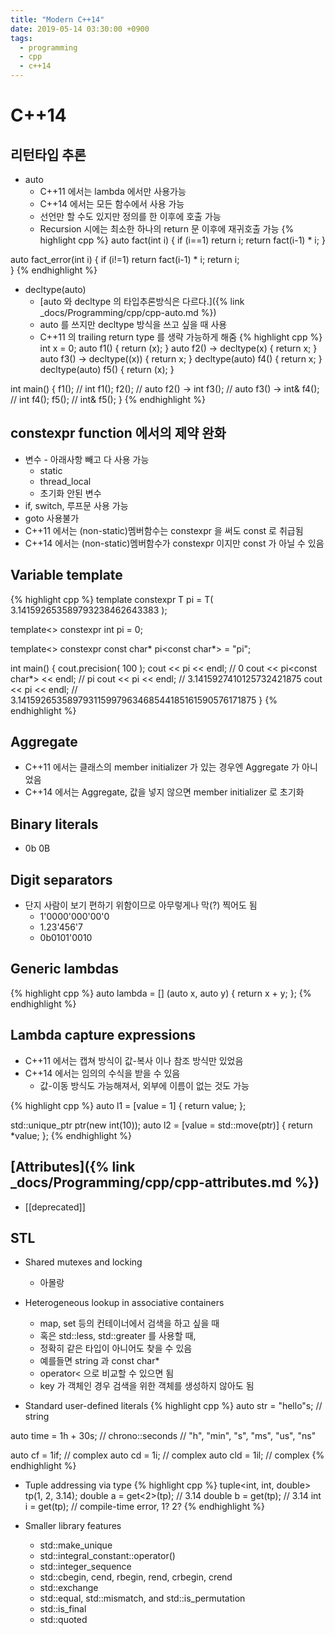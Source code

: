 ```yaml
---
title: "Modern C++14"
date: 2019-05-14 03:30:00 +0900
tags:
  - programming
  - cpp
  - c++14
---
```


C++14
===


리턴타입 추론
---
* auto
	* C++11 에서는 lambda 에서만 사용가능
	* C++14 에서는 모든 함수에서 사용 가능
	* 선언만 할 수도 있지만 정의를 한 이후에 호출 가능
	* Recursion 시에는 최소한 하나의 return 문 이후에 재귀호출 가능
{% highlight cpp %}
auto fact(int i)
{
	if (i==1)
		return i;
	return fact(i-1) * i;
}

auto fact_error(int i)
{
	if (i!=1)
		return fact(i-1) * i;
	return i;	
}
{% endhighlight %}

* decltype(auto)
	* [auto 와 decltype 의 타입추론방식은 다르다.]({% link _docs/Programming/cpp/cpp-auto.md %})
	* auto 를 쓰지만 decltype 방식을 쓰고 싶을 때 사용
	* C++11 의 trailing return type 를 생략 가능하게 해줌
{% highlight cpp %}
int x = 0;
auto f1()					{ return (x); }
auto f2() -> decltype(x)	{ return x; }
auto f3() -> decltype((x))	{ return x; }
decltype(auto) f4()			{ return x; }
decltype(auto) f5()			{ return (x); }

int main()
{
	f1(); // int  f1();
	f2(); // auto f2() -> int
	f3(); // auto f3() -> int&
	f4(); // int  f4();
	f5(); // int& f5();
}
{% endhighlight %}

constexpr function 에서의 제약 완화
---
* 변수 - 아래사항 빼고 다 사용 가능
	 * static
	 * thread_local
	 * 초기화 안된 변수
* if, switch, 루프문 사용 가능
* goto 사용불가
* C++11 에서는 (non-static)멤버함수는 constexpr 을 써도 const 로 취급됨
* C++14 에서는 (non-static)멤버함수가 constexpr 이지만 const 가 아닐 수 있음


Variable template
---

{% highlight cpp %}
template<typename T>
constexpr T pi = T( 3.141592653589793238462643383 );

template<>
constexpr int pi<int> = 0;

template<>
constexpr const char* pi<const char*> = "pi";

int main()
{
	cout.precision( 100 );
	cout << pi<int> << endl;			// 0
	cout << pi<const char*> << endl;	// pi
	cout << pi<float> << endl;			// 3.1415927410125732421875
	cout << pi<double> << endl;			// 3.141592653589793115997963468544185161590576171875
}
{% endhighlight %}


 Aggregate
---
* C++11 에서는 클래스의 member initializer 가 있는 경우엔 Aggregate 가 아니었음
* C++14 에서는 Aggregate, 값을 넣지 않으면 member initializer 로 초기화


Binary literals
---
* 0b 0B 


Digit separators
---
* 단지 사람이 보기 편하기 위함이므로 아무렇게나 막(?) 찍어도 됨
	* 1'0000'000'00'0
	* 1.23'456'7
	* 0b0101'0010


Generic lambdas
---
{% highlight cpp %}
auto lambda = [] (auto x, auto y) { return x + y; };
{% endhighlight %}


Lambda capture expressions
---
* C++11 에서는 캡쳐 방식이 값-복사 이나 참조 방식만 있었음
* C++14 에서는 임의의 수식을 받을 수 있음
	* 값-이동 방식도 가능해져서, 외부에 이름이 없는 것도 가능

{% highlight cpp %}
auto l1 = [value = 1] { return value; };

std::unique_ptr<int> ptr(new int(10));
auto l2 = [value = std::move(ptr)] { return *value; };
{% endhighlight %}


[Attributes]({% link _docs/Programming/cpp/cpp-attributes.md %})
---
* [[deprecated]]


STL
---
* Shared mutexes and locking
	* 아몰랑

* Heterogeneous lookup in associative containers
	* map, set 등의 컨테이너에서 검색을 하고 싶을 때
	* 혹은 std::less, std::greater 를 사용할 때,
	* 정확히 같은 타입이 아니어도 찾을 수 있음
	* 예를들면 string 과 const char*
	* operator< 으로 비교할 수 있으면 됨	
	* key 가 객체인 경우 검색을 위한 객체를 생성하지 않아도 됨

* Standard user-defined literals
{% highlight cpp %}
auto str	= "hello"s;	// string

auto time	= 1h + 30s;	// chrono::seconds
						// "h", "min", "s", "ms", "us", "ns"

auto cf		= 1if;		// complex<float>
auto cd		= 1i;		// complex<double>
auto cld	= 1il;		// complex<long double>
{% endhighlight %}

* Tuple addressing via type
{% highlight cpp %}
tuple<int, int, double> tp(1, 2, 3.14);
double a = get<2>(tp);		// 3.14
double b = get<double>(tp);	// 3.14
int i = get<int>(tp);		// compile-time error, 1? 2?
{% endhighlight %}

* Smaller library features
	* std::make_unique
	* std::integral_constant::operator()
	* std::integer_sequence
	* std::cbegin, cend, rbegin, rend, crbegin, crend
	* std::exchange
	* std::equal, std::mismatch, and std::is_permutation
	* std::is_final
	* std::quoted
